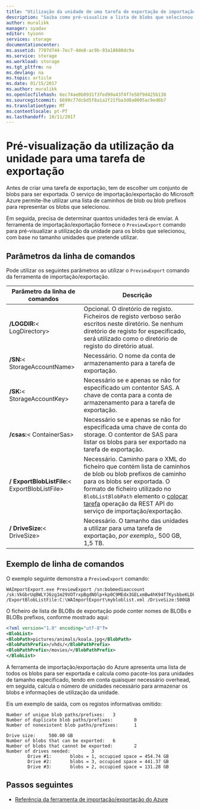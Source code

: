 ```yaml
---
title: "Utilização da unidade de uma tarefa de exportação de importação/exportação do Azure - v1 de pré-visualização | Microsoft Docs"
description: "Saiba como pré-visualize a lista de blobs que selecionou para uma tarefa de exportação no serviço de importação/exportação do Azure."
author: muralikk
manager: syadav
editor: tysonn
services: storage
documentationcenter: 
ms.assetid: 7707d744-7ec7-4de8-ac9b-93a18608dc9a
ms.service: storage
ms.workload: storage
ms.tgt_pltfrm: na
ms.devlang: na
ms.topic: article
ms.date: 01/15/2017
ms.author: muralikk
ms.openlocfilehash: 6ec74ae0b0931f3fed99a43f4f7e58f9d425b138
ms.sourcegitcommit: 6699c77dcbd5f8a1a2f21fba3d0a0005ac9ed6b7
ms.translationtype: MT
ms.contentlocale: pt-PT
ms.lasthandoff: 10/11/2017
---
```

# <a name="previewing-drive-usage-for-an-export-job"></a>Pré-visualização da utilização da unidade para uma tarefa de exportação
Antes de criar uma tarefa de exportação, tem de escolher um conjunto de blobs para ser exportada. O serviço de importação/exportação do Microsoft Azure permite-lhe utilizar uma lista de caminhos de blob ou blob prefixos para representar os blobs que selecionou.  
  
Em seguida, precisa de determinar quantos unidades terá de enviar. A ferramenta de importação/exportação fornece o `PreviewExport` comando para pré-visualizar a utilização da unidade para os blobs que selecionou, com base no tamanho unidades que pretende utilizar.

## <a name="command-line-parameters"></a>Parâmetros da linha de comandos

Pode utilizar os seguintes parâmetros ao utilizar o `PreviewExport` comando da ferramenta de importação/exportação.

|Parâmetro da linha de comandos|Descrição|  
|--------------------------|-----------------|  
|**/LOGDIR:**< LogDirectory\>|Opcional. O diretório de registo. Ficheiros de registo verboso serão escritos neste diretório. Se nenhum diretório de registo for especificado, será utilizado como o diretório de registo do diretório atual.|  
|**/SN:**< StorageAccountName\>|Necessário. O nome da conta de armazenamento para a tarefa de exportação.|  
|**/SK:**< StorageAccountKey\>|Necessário se e apenas se não for especificado um contentor SAS. A chave de conta para a conta de armazenamento para a tarefa de exportação.|  
|**/csas:**< ContainerSas\>|Necessário se e apenas se não for especificada uma chave de conta do storage. O contentor de SAS para listar os blobs para ser exportado na tarefa de exportação.|  
|**/ ExportBlobListFile:**< ExportBlobListFile\>|Necessário. Caminho para o XML do ficheiro que contém lista de caminhos de blob ou blob prefixos de caminho para os blobs ser exportada. O formato de ficheiro utilizado no `BlobListBlobPath` elemento o [colocar tarefa](/rest/api/storageimportexport/jobs#Jobs_CreateOrUpdate) operação da REST API do serviço de importação/exportação.|  
|**/ DriveSize:**< DriveSize\>|Necessário. O tamanho das unidades a utilizar para uma tarefa de exportação, *por exemplo,*, 500 GB, 1,5 TB.|  

## <a name="command-line-example"></a>Exemplo de linha de comandos

O exemplo seguinte demonstra a `PreviewExport` comando:  
  
```  
WAImportExport.exe PreviewExport /sn:bobmediaaccount /sk:VkGbrUqBWLYJ6zg1m29VOTrxpBgdNOlp+kp0C9MEdx3GELxmBw4hK94f7KysbbeKLDksg7VoN1W/a5UuM2zNgQ== /ExportBlobListFile:C:\WAImportExport\mybloblist.xml /DriveSize:500GB    
```  
  
O ficheiro de lista de BLOBs de exportação pode conter nomes de BLOBs e BLOBs prefixos, conforme mostrado aqui:  
  
```xml 
<?xml version="1.0" encoding="utf-8"?>  
<BlobList>  
<BlobPath>pictures/animals/koala.jpg</BlobPath>  
<BlobPathPrefix>/vhds/</BlobPathPrefix>  
<BlobPathPrefix>/movies/</BlobPathPrefix>  
</BlobList>  
```

A ferramenta de importação/exportação do Azure apresenta uma lista de todos os blobs para ser exportada e calcula como pacote-los para unidades de tamanho especificado, tendo em conta quaisquer necessário overhead, em seguida, calcula o número de unidades necessário para armazenar os blobs e informações de utilização da unidade.  
  
Eis um exemplo de saída, com os registos informativas omitido:  
  
```  
Number of unique blob paths/prefixes:   3  
Number of duplicate blob paths/prefixes:        0  
Number of nonexistent blob paths/prefixes:      1  
  
Drive size:     500.00 GB  
Number of blobs that can be exported:   6  
Number of blobs that cannot be exported:        2  
Number of drives needed:        3  
        Drive #1:       blobs = 1, occupied space = 454.74 GB  
        Drive #2:       blobs = 3, occupied space = 441.37 GB  
        Drive #3:       blobs = 2, occupied space = 131.28 GB    
```  
  
## <a name="next-steps"></a>Passos seguintes

* [Referência da ferramenta de importação/exportação do Azure](../storage-import-export-tool-how-to-v1.md)
